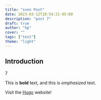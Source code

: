 ```yaml
---
title: "sven Post"
date: 2023-03-12T18:54:21-05:00
description: "post 7"
draft: true
author: "kp"
cover: ""
tags: ["test"]
theme: "light"
---
```

## Introduction
7

This is **bold** text, and this is *emphasized* text.

Visit the [Hugo](https://gohugo.io) website!